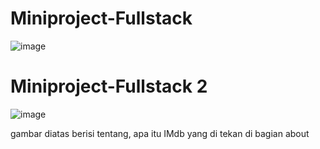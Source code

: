 # Miniproject-Fullstack

![image](https://github.com/user-attachments/assets/f8e55689-5010-47bf-a23e-d502eb4eeebb)

# Miniproject-Fullstack 2

![image](https://github.com/user-attachments/assets/a1d1cf76-9823-49b3-aada-6693e8b4aa2a)

gambar diatas berisi tentang, apa itu IMdb yang di tekan di bagian about 


